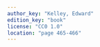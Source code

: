```yaml
---
author_key: "Kelley, Edward"
edition_key: "book"
license: "CC0 1.0"
location: "page 465-466"
---
```

